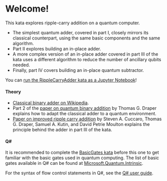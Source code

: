 # Welcome!

This kata explores ripple-carry addition on a quantum computer.

* The simplest quantum adder, covered in part I, closely mirrors its classical counterpart,
using the same basic components and the same algorithm.
* Part II explores building an in-place adder.
* A more complex version of an in-place adder covered in part III of the kata uses a different algorithm
to reduce the number of ancillary qubits needed.
* Finally, part IV covers building an in-place quantum subtractor.

You can [run the RippleCarryAdder kata as a Jupyter Notebook](https://mybinder.org/v2/gh/Microsoft/QuantumKatas/master?filepath=RippleCarryAdder%2FRippleCarryAdder.ipynb)!

#### Theory

* [Classical binary adder on Wikipedia](https://en.wikipedia.org/wiki/Adder_(electronics)).
* Part 2 of the [paper on quantum binary addition](https://arxiv.org/pdf/quant-ph/0008033.pdf) by Thomas G. Draper explains how to adapt the classical adder to a quantum environment.
* [Paper on improved ripple carry addition](https://arxiv.org/pdf/quant-ph/0410184.pdf) by Steven A. Cuccaro, Thomas G. Draper, Samuel A. Kutin, and David Petrie Moulton 
  explains the principle behind the adder in part III of the kata.

#### Q#

It is recommended to complete the [BasicGates kata](./../BasicGates/) before this one to get familiar with the basic gates used in quantum computing.
The list of basic gates available in Q# can be found at [Microsoft.Quantum.Intrinsic](https://docs.microsoft.com/qsharp/api/qsharp/microsoft.quantum.intrinsic).

For the syntax of flow control statements in Q#, see the [Q# user guide](https://docs.microsoft.com/en-us/quantum/user-guide/using-qsharp/control-flow#control-flow).